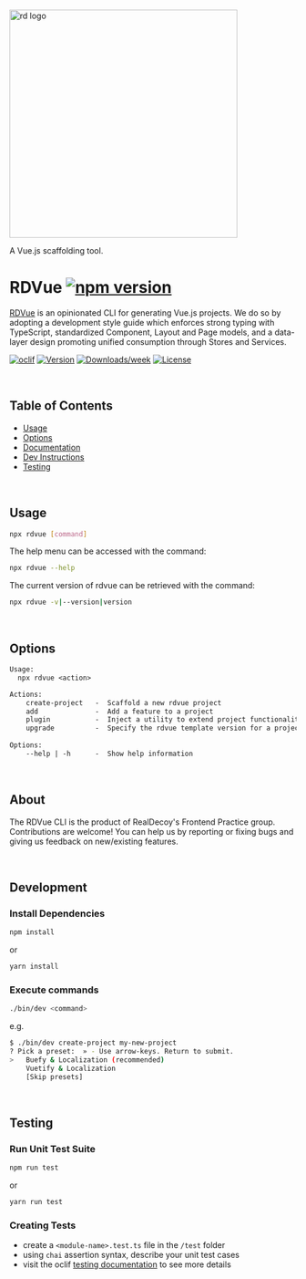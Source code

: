 <p align="left">
  <br/>
  <a href="https://www.realdecoy.com/jamaica/" title="REALDECOY">
    <img width=400px src="https://www.realdecoy.com/wp-content/uploads/2019/02/Realdecoy-logo-transparent.png" alt="rd logo">
  </a>
  <p align="left">A Vue.js scaffolding tool.</p>
</p>

# RDVue [![npm version](https://badge.fury.io/js/rdvue.svg)](https://badge.fury.io/js/rdvue)

[RDVue](https://github.com/realdecoy/rdvue) is an opinionated CLI for generating Vue.js projects. We do so by adopting
a development style guide which enforces strong typing with TypeScript, standardized Component, Layout and Page models,
and a data-layer design promoting unified consumption through Stores and Services.



[![oclif](https://img.shields.io/badge/cli-oclif-brightgreen.svg)](https://oclif.io)
[![Version](https://img.shields.io/npm/v/rdvue.svg)](https://npmjs.org/package/rdvue)
[![Downloads/week](https://img.shields.io/npm/dw/rdvue.svg)](https://npmjs.org/package/rdvue)
[![License](https://img.shields.io/npm/l/rdvue.svg)](https://github.com/realdecoy/rdvue/blob/main/package.json)

&nbsp;
&nbsp;
&nbsp;
<!-- custom-toc -->
## Table of Contents

* [Usage](#usage)
* [Options](#options)
* [Documentation](https://realdecoy.github.io/rdvue/)
* [Dev Instructions](#Development)
* [Testing](#Testing)
<!-- custom-tocstop -->

&nbsp;
&nbsp;
&nbsp;

## Usage
<!-- custom-usage -->

```bash
npx rdvue [command]
```

The help menu can be accessed with the command:

```bash
npx rdvue --help
```
The current version of rdvue can be retrieved with the command:

```bash
npx rdvue -v|--version|version
```
<!-- custom-usagestop -->

&nbsp;
&nbsp;
&nbsp;

## Options
```txt
Usage:
  npx rdvue <action>

Actions:
    create-project   -  Scaffold a new rdvue project
    add              -  Add a feature to a project
    plugin           -  Inject a utility to extend project functionality
    upgrade          -  Specify the rdvue template version for a project
  
Options:
    --help | -h      -  Show help information
```

&nbsp;
&nbsp;
&nbsp;

## About

The RDVue CLI is the product of RealDecoy's Frontend Practice group. Contributions are welcome! You can help us by reporting or fixing bugs and giving us feedback on new/existing features.

&nbsp;
&nbsp;
&nbsp;

## Development

### Install Dependencies
```bash
npm install
```
or
```bash
yarn install
```

### Execute commands
```bash
./bin/dev <command>
```
e.g.
```bash
$ ./bin/dev create-project my-new-project
? Pick a preset:  » - Use arrow-keys. Return to submit.
>   Buefy & Localization (recommended)
    Vuetify & Localization
    [Skip presets]
```

&nbsp;
&nbsp;
&nbsp;

## Testing

### Run Unit Test Suite
```bash
npm run test
```
or
```bash
yarn run test
```

### Creating Tests
- create a ```<module-name>.test.ts``` file in the ```/test``` folder
- using ```chai``` assertion syntax, describe your unit test cases
- visit the oclif [testing documentation](https://oclif.io/docs/testing) to see more details

